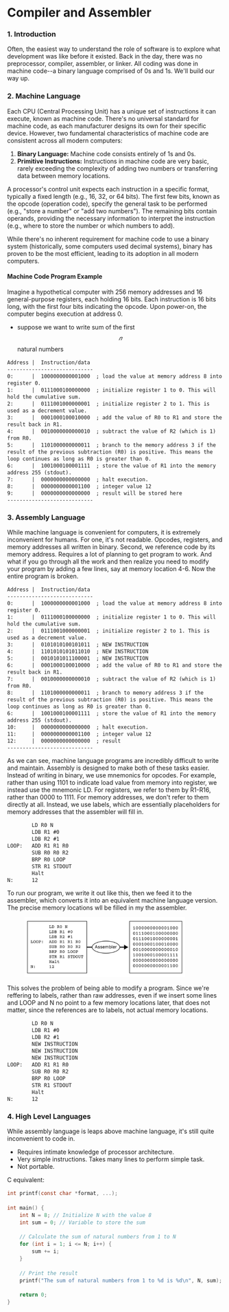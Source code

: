 # Compiler and Assembler

### 1. Introduction

Often, the easiest way to understand the role of software is to explore what development was like before it existed. Back in the day, there was no preprocessor, compiler, assembler, or linker. All coding was done in machine code--a binary language comprised of 0s and 1s. We'll build our way up.&#x20;

### 2. Machine Language

Each CPU (Central Processing Unit) has a unique set of instructions it can execute, known as machine code. There's no universal standard for machine code, as each manufacturer designs its own for their specific device. However, two fundamental characteristics of machine code are consistent across all modern computers:

1. **Binary Language:** Machine code consists entirely of 1s and 0s.
2. **Primitive Instructions:** Instructions in machine code are very basic, rarely exceeding the complexity of adding two numbers or transferring data between memory locations.

A processor's control unit expects each instruction in a specific format, typically a fixed length (e.g., 16, 32, or 64 bits). The first few bits, known as the opcode (operation code), specify the general task to be performed (e.g., "store a number" or "add two numbers"). The remaining bits contain operands, providing the necessary information to interpret the instruction (e.g., where to store the number or which numbers to add).

While there's no inherent requirement for machine code to use a binary system (historically, some computers used decimal systems), binary has proven to be the most efficient, leading to its adoption in all modern computers.

#### Machine Code Program Example

Imagine a hypothetical computer with 256 memory addresses and 16 general-purpose registers, each holding 16 bits. Each instruction is 16 bits long, with the first four bits indicating the opcode. Upon power-on, the computer begins execution at address 0.

* suppose we want to write sum of the first $$𝑛$$ natural numbers

```asm6502
Address |  Instruction/data 
----------------------------
0:      |  1000000000001000  ; load the value at memory address 8 into register 0.
1:      |  0111000100000000  ; initialize register 1 to 0. This will hold the cumulative sum.
2:      |  0111001000000001  ; initialize register 2 to 1. This is used as a decrement value.
3:      |  0001000100010000  ; add the value of R0 to R1 and store the result back in R1.
4:      |  0010000000000010  ; subtract the value of R2 (which is 1) from R0.
5:      |  1101000000000011  ; branch to the memory address 3 if the result of the previous subtraction (R0) is positive. This means the loop continues as long as R0 is greater than 0.
6:      |  1001000100001111  ; store the value of R1 into the memory address 255 (stdout).
7:      |  0000000000000000  ; halt execution.
8:      |  0000000000001100  ; integer value 12
9:      |  0000000000000000  ; result will be stored here
----------------------------
```

### 3. Assembly Language&#x20;

While machine language is convenient for computers, it is extremely inconvenient for humans. For one, it's not readable. Opcodes, registers, and memory addresses all written in binary. Second, we reference code by its memory address. Requires a lot of planning to get program to work. And what if you go through all the work and then realize you need to modify your program by adding a few lines, say at memory location 4-6. Now the entire program is broken.&#x20;

```asm6502
Address |  Instruction/data 
----------------------------
0:      |  1000000000001000  ; load the value at memory address 8 into register 0.
1:      |  0111000100000000  ; initialize register 1 to 0. This will hold the cumulative sum.
2:      |  0111001000000001  ; initialize register 2 to 1. This is used as a decrement value.
3:      |  0101010100101011  ; NEW INSTRUCTION
4:      |  1101010101011010  ; NEW INSTRUCTION
5:      |  0010101011100001  ; NEW INSTRUCTION
6:      |  0001000100010000  ; add the value of R0 to R1 and store the result back in R1.
7:      |  0010000000000010  ; subtract the value of R2 (which is 1) from R0.
8:      |  1101000000000011  ; branch to memory address 3 if the result of the previous subtraction (R0) is positive. This means the loop continues as long as R0 is greater than 0.
6:      |  1001000100001111  ; store the value of R1 into the memory address 255 (stdout).
10:     |  0000000000000000  ; halt execution.
11:     |  0000000000001100  ; integer value 12
12:     |  0000000000000000  ; result 
----------------------------
```

As we can see, machine language programs are incredibly difficult to write and maintain. Assembly is designed to make both of these tasks easier. Instead of writing in binary, we use mnemonics for opcodes. For example, rather than using 1101 to indicate load value from memory into register, we instead use the mnemonic LD. For registers, we refer to them by R1-R16, rather than 0000 to 1111. For memory addresses, we don't refer to them directly at all. Instead, we use labels, which are essentially placeholders for memory addresses that the assembler will fill in.&#x20;

```
        LD R0 N   
        LDB R1 #0      
        LDB R2 #1     
LOOP:   ADD R1 R1 R0   
        SUB R0 R0 R2   
        BRP R0 LOOP
        STR R1 STDOUT
        Halt      
N:      12
```

To run our program, we write it out like this, then we feed it to the assembler, which converts it into an equivalent machine language version. The precise memory locations wll be filled in my the assembler.&#x20;

<figure><img src="../.gitbook/assets/Frame 65 (2).png" alt="" width="375"><figcaption></figcaption></figure>

This solves the problem of being able to modify a program. Since we're reffering to labels, rather than raw addresses, even if we insert some lines and LOOP and N no point to a few memory locations later, that does not matter, since the references are to labels, not actual memory locations.&#x20;

```
        LD R0 N   
        LDB R1 #0      
        LDB R2 #1  
        NEW INSTRUCTION
        NEW INSTRUCTION
        NEW INSTRUCTION   
LOOP:   ADD R1 R1 R0   
        SUB R0 R0 R2   
        BRP R0 LOOP
        STR R1 STDOUT 
        Halt      
N:      12
```

### 4. High Level Languages

While assembly language is leaps above machine language, it's still quite inconvenient to code in.&#x20;

* Requires intimate knowledge of processor architecture.&#x20;
* Very simple instructions. Takes many lines to perform simple task.&#x20;
* Not portable.&#x20;

C equivalent:

```c
int printf(const char *format, ...);

int main() {
    int N = 8; // Initialize N with the value 8
    int sum = 0; // Variable to store the sum

    // Calculate the sum of natural numbers from 1 to N
    for (int i = 1; i <= N; i++) {
        sum += i;
    }

    // Print the result
    printf("The sum of natural numbers from 1 to %d is %d\n", N, sum);

    return 0;
}

```

